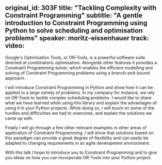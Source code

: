 original_id: 303F
title: "Tackling Complexity with Constraint Programming"
subtitle: "A gentle introduction to Constraint Programming using Python to solve scheduling and optimisation problems"
speaker: moritz-eissenhauer
track: 
video:
---
Google's Optimisation Tools, or OR-Tools, is a powerful software suite directed at combinatoric optimisation. Alongside other features it provides a Constraint Programming solver, which enables the efficient modelling and solving of Constraint Programming problems using a branch-and-bound approach.

I will introduce Constraint Programming in Python and show how it can be applied to a large variety of problems. In my company for instance, we rely on OR-Tools to tackle complex scheduling problems. I would like to share what we have learned while using this library and explain the advantages of using it in your Python projects. While doing so, I will touch on some of the hurdles and difficulties we had to overcome, and explain the solutions we came up with.

Finally I will go through a few other relevant examples in other areas of application of Constraint Programming. I will show that solutions based on this paradigm can provide a great degree of flexibility and can easily be adapted to changing requirements in an agile development environment.

With this talk I hope to introduce you to Constraint Programming and to give you ideas on how you can incorporate OR-Tools into your Python project.
